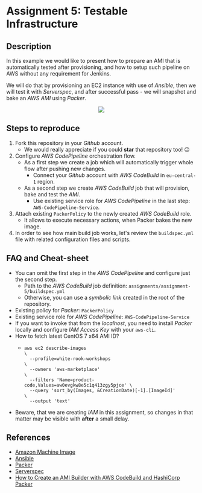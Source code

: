 # Assignment 5: Testable Infrastructure

## Description

In this example we would like to present how to prepare an AMI that is automatically tested after provisioning, and how to setup such pipeline on AWS without any requirement for Jenkins.

We will do that by provisioning an EC2 instance with use of *Ansible*, then we will test it with *Serverspec*, and after successful pass - we will snapshot and bake an *AWS AMI* using *Packer*.

<p align="center">
  <img src="https://github.com/WhiteRookPL/cloud-computing-for-quality-engineers/raw/master/assignments/assignment-5/docs/diagram.png" />
</p>

## Steps to reproduce

1. Fork this repository in your *Github* account.
    - We would really appreciate if you could **star** that repository too! :wink:
2. Configure *AWS CodePipeline* orchestration flow.
    - As a first step we create a job which will automatically trigger whole flow after pushing new changes.
        - Connect your *Github* account with *AWS CodeBuild* in `eu-central-1` region.
    - As a second step we create *AWS CodeBuild* job that will provision, bake and test the *AMI*.
        - Use existing service role for *AWS CodePipeline* in the last step: `AWS-CodePipeline-Service`.
3. Attach existing `PackerPolicy` to the newly created *AWS CodeBuild* role.
    - It allows to execute necessary actions, when Packer bakes the new image.
4. In order to see how main build job works, let's review the `buildspec.yml` file with related configuration files and scripts.

## FAQ and Cheat-sheet

- You can omit the first step in the *AWS CodePipeline* and configure just the second step.
  - Path to the *AWS CodeBuild* job definition: `assignments/assignment-5/buildspec.yml`
  - Otherwise, you can use a *symbolic link* created in the root of the repository.
- Existing policy for *Packer*: `PackerPolicy`
- Existing service role for *AWS CodePipeline*: `AWS-CodePipeline-Service`
- If you want to invoke that from the *localhost*, you need to install *Packer* locally and configure *IAM Access Key* with your `aws-cli`.
- How to fetch latest CentOS 7 x64 AMI ID?
  - ``` 
    aws ec2 describe-images                                          \
      --profile=white-rook-workshops                                 \
      --owners 'aws-marketplace'                                     \
      --filters 'Name=product-code,Values=aw0evgkw8e5c1q413zgy5pjce' \
      --query 'sort_by(Images, &CreationDate)[-1].[ImageId]'         \
      --output 'text'
    ```
- Beware, that we are creating *IAM* in this assignment, so changes in that matter may be visible with **after** a small delay.

## References

- [Amazon Machine Image](https://docs.aws.amazon.com/AWSEC2/latest/UserGuide/AMIs.html)
- [Ansible](http://docs.ansible.com)
- [Packer](https://www.packer.io/docs/builders/amazon-ebs.html)
- [Serverspec](http://serverspec.org)
- [How to Create an AMI Builder with AWS CodeBuild and HashiCorp Packer](https://aws.amazon.com/blogs/devops/how-to-create-an-ami-builder-with-aws-codebuild-and-hashicorp-packer/)
